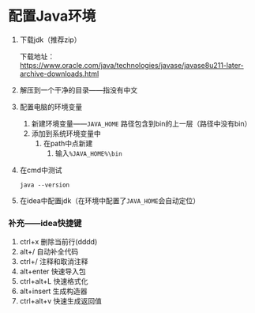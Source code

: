 # 配置Java环境

1. 下载jdk（推荐zip）

   下载地址：https://www.oracle.com/java/technologies/javase/javase8u211-later-archive-downloads.html

2. 解压到一个干净的目录——指没有中文

3. 配置电脑的环境变量

   1. 新建环境变量——`JAVA_HOME` 路径包含到bin的上一层（路径中没有bin）
   2. 添加到系统环境变量中
      1. 在path中点新建
         1. 输入`%JAVA_HOME%\bin`

4. 在cmd中测试

   ```shell
   java --version
   ```

5. 在idea中配置jdk（在环境中配置了`JAVA_HOME`会自动定位）

### 补充——idea快捷键

1. ctrl+x 	删除当前行(dddd)
2. alt+/       自动补全代码
3. ctrl+/      注释和取消注释
4. alt+enter 快速导入包
5. ctrl+alt+L  快速格式化
6.  alt+insert 生成构造器
7. ctrl+alt+v 快速生成返回值